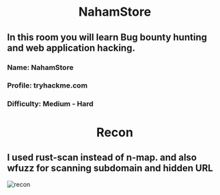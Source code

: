 <h1 align=center>NahamStore</h1>

## In this room you will learn Bug bounty hunting and web application hacking.


### Name: NahamStore
### Profile: tryhackme.com
### Difficulty: Medium - Hard

<h1 align=center>Recon</h1>

## I used rust-scan instead of n-map. and also wfuzz for scanning subdomain and hidden URL

![recon](https://user-images.githubusercontent.com/108541991/200170184-1f35814c-fda7-4ade-9a34-d19fc2f74cc8.jpg)
